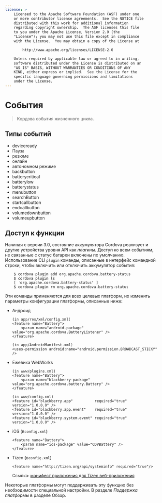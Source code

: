 ```yaml
---
license: >
    Licensed to the Apache Software Foundation (ASF) under one
    or more contributor license agreements.  See the NOTICE file
    distributed with this work for additional information
    regarding copyright ownership.  The ASF licenses this file
    to you under the Apache License, Version 2.0 (the
    "License"); you may not use this file except in compliance
    with the License.  You may obtain a copy of the License at

        http://www.apache.org/licenses/LICENSE-2.0

    Unless required by applicable law or agreed to in writing,
    software distributed under the License is distributed on an
    "AS IS" BASIS, WITHOUT WARRANTIES OR CONDITIONS OF ANY
    KIND, either express or implied.  See the License for the
    specific language governing permissions and limitations
    under the License.
---
```


# События

> Кордова события жизненного цикла.

## Типы событий

*   deviceready
*   Пауза
*   резюме
*   онлайн
*   автономном режиме
*   backbutton
*   batterycritical
*   batterylow
*   batterystatus
*   menubutton
*   searchButton
*   startcallbutton
*   endcallbutton
*   volumedownbutton
*   volumeupbutton

## Доступ к функции

Начиная с версии 3.0, состояние аккумулятора Cordova реализует и другие устройства уровня API как *плагины*. Доступ ко всем событиям, не связанные с статус батареи включены по умолчанию. Использование CLI `plugin` команды, описанные в интерфейс командной строки, чтобы включить или отключить аккумулятор события:

        $ cordova plugin add org.apache.cordova.battery-status
        $ cordova plugin ls
        [ 'org.apache.cordova.battery-status' ]
        $ cordova plugin rm org.apache.cordova.battery-status
    

Эти команды применяются для всех целевых платформ, но изменить параметры конфигурации платформы, описанные ниже:

*   Андроид
    
        (in app/res/xml/config.xml)
        <feature name="Battery">
            <param name="android-package" value="org.apache.cordova.BatteryListener" />
        </feature>
        
        (in app/AndroidManifest.xml)
        <uses-permission android:name="android.permission.BROADCAST_STICKY" />
        

*   Ежевика WebWorks
    
        (in www/plugins.xml)
        <feature name="Battery">
            <param name="blackberry-package" value="org.apache.cordova.battery.Battery" />
        </feature>
        
        (in www/config.xml)
        <feature id="blackberry.app"          required="true" version="1.0.0.0" />
        <feature id="blackberry.app.event"    required="true" version="1.0.0.0" />
        <feature id="blackberry.system.event" required="true" version="1.0.0.0" />
        

*   iOS (в`config.xml`)
    
        <feature name="Battery">
            <param name="ios-package" value="CDVBattery" />
        </feature>
        

*   Tizen (в`config.xml`)
    
        <feature name="http://tizen.org/api/systeminfo" required="true"/>
        
    
    Ссылка: [манифест приложения для Tizen веб-приложения][1]

 [1]: https://developer.tizen.org/help/topic/org.tizen.help.gs/Creating%20a%20Project.html?path=0_1_1_3#8814682_CreatingaProject-EditingconfigxmlFeatures

Некоторые платформы могут поддерживать эту функцию без необходимости специальной настройки. В разделе *Поддержка платформы* в разделе Обзор.
